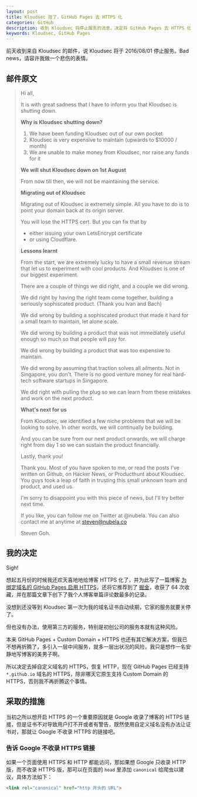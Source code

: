 ```yaml
---
layout: post
title: Kloudsec 挂了，GitHub Pages 去 HTTPS 化
categories: GitHub
description: 收到 Kloudsec 将停止服务的消息，决定将 GitHub Pages 去 HTTPS 化。
keywords: Kloudsec, GitHub Pages
---
```


前天收到来自 Kloudsec 的邮件，说 Kloudsec 将于 2016/08/01 停止服务。Bad news，请容许我做一个悲伤的表情。
<!--more-->
## 邮件原文

> Hi all,
> 
> It is with great sadness that I have to inform you that Kloudsec is shutting down.
> 
> **Why is Kloudsec shutting down?**
> 
> 1. We have been funding Kloudsec out of our own pocket
> 2. Kloudsec is very expensive to maintain (upwards to $10000 / month)
> 3. We are unable to make money from Kloudsec, nor raise any funds for it
> 
> **We will shut Kloudsec down on 1st August**
> 
> From now till then, we will not be maintaining the service.
> 
> **Migrating out of Kloudsec**
> 
> Migrating out of Kloudsec is extremely simple. All you have to do is to point your domain back at its origin server. 
> 
> You will lose the HTTPS cert. But you can fix that by 
> 
> * either issuing your own LetsEncrypt certificate 
> * or using Cloudflare.
> 
> **Lessons learnt**
> 
> From the start, we are extremely lucky to have a small revenue stream that let us to experiment with cool products. And Kloudsec is one of our biggest experiment.
> 
> There are a couple of things we did right, and a couple we did wrong.
> 
> We did right by having the right team come together, building a seriously sophiscated product. (Thank you Ivan and Bach)
> 
> We did wrong by building a sophiscated product that made it hard for a small team to maintain, let alone scale.
> 
> We did wrong by building a product that was not immediately useful enough so much so that people will pay for.
> 
> We did wrong by building a product that was too expensive to maintain.
> 
> We did wrong by assuming that traction solves all ailments. Not in Singapore, you don't. There is no good venture money for real hard-tech software startups in Singapore.
> 
> We did right with pulling the plug so we can learn from these mistakes and work on the next product.
> 
> **What's next for us**
> 
> From Kloudsec, we identified a few niche problems that we will be looking to solve. In other words, we will continually be building.
> 
> And you can be sure from our next product onwards, we will charge right from day 1 so we can sustain the product financially.
> 
> Lastly, thank you!
> 
> Thank you. Most of you have spoken to me, or read the posts I've written on Github, on Hacker News, or Producthunt about Kloudsec. You guys took a leap of faith in trusting this small unknown team and product, and used us.
> 
> I'm sorry to disappoint you with this piece of news, but I'll try better next time.
> 
> If you like, you can follow me on Twitter at @nubela. You can also contact me at anytime at steven@nubela.co
> 
> Steven Goh.

## 我的决定

Sigh!

想起五月份的时候我还欢天喜地地给博客 HTTPS 化了，并为此写了一篇博客 [为绑定域名的 GitHub Pages 启用 HTTPS](http://mazhuang.org/2016/05/21/enable-https-for-github-pages/)，还将它推荐到了 [掘金](http://gold.xitu.io/entry/574f7ea17db2a20055c3b818/detail)，收获了 64 次收藏，并在那篇文章下创下了我个人博客单篇评论数最多的记录。

没想到还没等到 Kloudsec 第一次为我的域名证书自动续期，它家的服务就要关停了。

但也没有办法，使用第三方的服务，特别是初创公司的服务本就有这种风险。

本来 GitHub Pages + Custom Domain + HTTPS 也还有其它解决方案，但我已不想再折腾了，多引入一层中间服务，就多一层出状况的风险，我只是想作一名安静地写博客的美男子啊。

所以决定去掉自定义域名的 HTTPS，恢复 HTTP，现在 GitHub Pages 已经支持 `*.github.io` 域名的 HTTPS，除非哪天它原生支持 Custom Domain 的 HTTPS，否则我不再折腾这个事情。

## 采取的措施

当初之所以想开启 HTTPS 的一个重要原因就是 Google 收录了博客的 HTTPS 链接，但是证书不对导致用户打不开或者有警告，既然使用自定义域名没有办法让证书对，那就让 Google 不收录 HTTPS 的链接吧。

### 告诉 Google 不收录 HTTPS 链接

如果一个页面使用 HTTPS 和 HTTP 都能访问，那如果想 Google 只收录 HTTP 版，而不收录 HTTPS 版，那可以在页面的 `head` 里添加 `canonical` 给爬虫以建议，具体方法如下：

```html
<link rel="canonical" href="http 开头的 URL">
```
